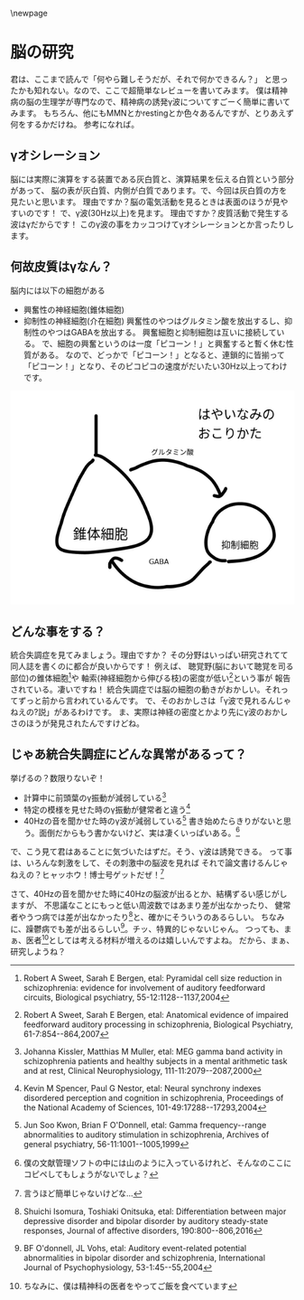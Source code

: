 \newpage
# 脳の研究
君は、ここまで読んで「何やら難しそうだが、それで何かできるん？」
と思ったかも知れない。なので、ここで超簡単なレビューを書いてみます。
僕は精神病の脳の生理学が専門なので、精神病の誘発γ波についてすごーく簡単に書いてみます。
もちろん、他にもMMNとかrestingとか色々あるんですが、とりあえず何をするかだけね。
参考になれば。

## γオシレーション
脳には実際に演算をする装置である灰白質と、演算結果を伝える白質という部分があって、
脳の表が灰白質、内側が白質であります。で、今回は灰白質の方を見たいと思います。
理由ですか？脳の電気活動を見るときは表面のほうが見やすいのです！
で、γ波(30Hz以上)を見ます。
理由ですか？皮質活動で発生する波はγだからです！
このγ波の事をカッコつけてγオシレーションとか言ったりします。

## 何故皮質はγなん？
脳内には以下の細胞がある

- 興奮性の神経細胞(錐体細胞)
- 抑制性の神経細胞(介在細胞)
興奮性のやつはグルタミン酸を放出するし、抑制性のやつはGABAを放出する。
興奮細胞と抑制細胞は互いに接続している。
で、細胞の興奮というのは一度「ピコーン！」と興奮すると暫く休む性質がある。
なので、どっかで「ピコーン！」となると、連鎖的に皆揃って
「ピコーン！」となり、そのピコピコの速度がだいたい30Hz以上ってわけです。

![γ波のしくみ](img/nuron.png)

## どんな事をする？
統合失調症を見てみましょう。理由ですか？
その分野はいっぱい研究されてて同人誌を書くのに都合が良いからです！
例えば、
聴覚野(脳において聴覚を司る部位)の錐体細胞[^sweet2004]や
軸索(神経細胞から伸びる枝)の密度が低い[^sweet2007]という事が
報告されている。凄いですね！
統合失調症では脳の細胞の動きがおかしい。それってずっと前から言われているんです。
で、そのおかしさは「γ波で見れるんじゃねえの?説」があるわけです。
ま、実際は神経の密度とかより先にγ波のおかしさのほうが発見されたんですけどね。

[^sweet2004]: Robert A Sweet, Sarah E  Bergen, etal: Pyramidal cell size reduction in schizophrenia: evidence for involvement of auditory feedforward circuits, Biological psychiatry, 55-12:1128--1137,2004

[^sweet2007]: Robert A Sweet, Sarah E  Bergen, etal: Anatomical evidence of impaired feedforward auditory processing in schizophrenia, Biological Psychiatry, 61-7:854--864,2007

## じゃあ統合失調症にどんな異常があるって？
挙げるの？数限りないぞ！

- 計算中に前頭葉のγ振動が減弱している[^kissler2000meg]
- 特定の模様を見せた時のγ振動が健常者と違う[^spencer2004neural]
- 40Hzの音を聞かせた時のγ波が減弱している[^kwon1999gamma]
書き始めたらきりがないと思う。面倒だからもう書かないけど、実は凄くいっぱいある。[^ippai]

[^kissler2000meg]: Johanna Kissler, Matthias M  Muller, etal: MEG gamma band activity in schizophrenia patients and healthy subjects in a mental arithmetic task and at rest, Clinical Neurophysiology, 111-11:2079--2087,2000
[^spencer2004neural]: Kevin M Spencer, Paul G  Nestor, etal: Neural synchrony indexes disordered perception and cognition in schizophrenia, Proceedings of the National Academy of Sciences, 101-49:17288--17293,2004
[^kwon1999gamma]: Jun Soo Kwon, Brian F  O'Donnell, etal: Gamma frequency--range abnormalities to auditory stimulation in schizophrenia, Archives of general psychiatry, 56-11:1001--1005,1999

[^ippai]: 僕の文献管理ソフトの中には山のように入っているけれど、そんなのここにコピペしてもしょうがないでしょ？

で、こう見て君はあることに気づいたはずだ。そう、γ波は誘発できる。
って事は、いろんな刺激をして、その刺激中の脳波を見れば
それで論文書けるんじゃねえの？ヒャッホウ！博士号ゲットだぜ！[^getdaze]

[^getdaze]: 言うほど簡単じゃないけどな…

さて、40Hzの音を聞かせた時に40Hzの脳波が出るとか、結構ずるい感じがしますが、
不思議なことにもっと低い周波数ではあまり差が出なかったり、
健常者やうつ病では差が出なかったり[^isomura2016]と、確かにそういうのあるらしい。
ちなみに、躁鬱病でも差が出るらしい[^o2004]。チッ、特異的じゃないじゃん。
つっても、まぁ、医者[^isha]としては考える材料が増えるのは嬉しいんですよね。
だから、まぁ、研究しようね？

[^isomura2016]: Shuichi Isomura, Toshiaki  Onitsuka, etal: Differentiation between major depressive disorder and bipolar disorder by auditory steady-state responses, Journal of affective disorders, 190:800--806,2016

[^o2004]: BF O'donnell, JL  Vohs, etal: Auditory event-related potential abnormalities in bipolar disorder and schizophrenia, International Journal of Psychophysiology, 53-1:45--55,2004

[^isha]: ちなみに、僕は精神科の医者をやってご飯を食べています


